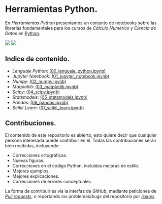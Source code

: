 # Herramientas Python.

En *Herramientas Python* presentamos un conjunto de notebooks sobre las librerías fundamentales para los cursos de *Cálculo Numérico* y *Ciencia de Datos* en [Python](https://www.python.org).

<img src="https://img.shields.io/badge/License-MIT-green" /> <img src="https://img.shields.io/badge/Python-3.5-blue" />

## Indice de contenido.

* *Lenguaje Python*: [(00_lenguaje_python.ipynb)](00_lenguaje_python.ipynb)
* *Jupyter Notebook*: [(01_jupyter_notebook.ipynb)](01_jupyter_notebook.ipynb)
* *Numpy*: [(02_numpy.ipynb)](02_numpy.ipynb)
* *Matplotlib*: [(03_matplotlib.ipynb)](03_matplotlib.ipynb)
* *Scipy*: [(04_scipy.ipynb)](04_scipy.ipynb)
* *Statsmodels*: [(05_statsmodels.ipynb)](05_statsmodels.ipynb)
* *Pandas*: [(06_pandas.ipynb)](06_pandas.ipynb)
* *Scikit Learn*: [(07_scikit_learn.ipynb)](07_scikit_learn.ipynb)

## Contribuciones.

El contenido de este repositorio es abierto; esto quiere decir que cualquier persona interesada puede contribuir en él. Todas las contribuciones serán bien recibidas, incluyendo:

* Correcciones ortográficas.
* Nuevas figuras.
* Correcciones en el código Python, incluídas mejoras de estilo.
* Mejores ejemplos.
* Mejores explicaciones. 
* Correcciones de errores conceptuales.

La forma de contribuir es vía la interfaz de *GitHub*, mediante peticiones de [*Pull requests*](https://github.com/ejdecena/herramientas_python/pulls), o reportando los problemas/bugs del repositorio por [*Issues*](https://github.com/ejdecena/herramientas_python/issues).